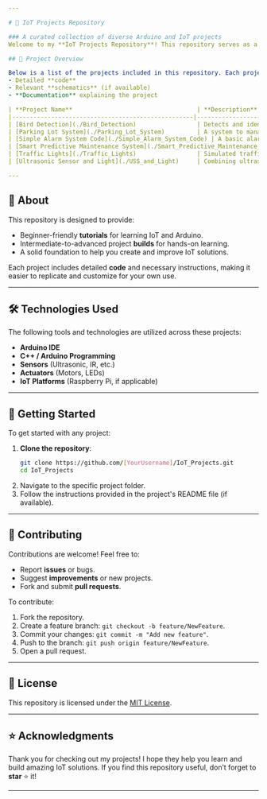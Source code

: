 ```yaml
---

# 🚀 IoT Projects Repository  

### A curated collection of diverse Arduino and IoT projects  
Welcome to my **IoT Projects Repository**! This repository serves as a comprehensive resource for beginners and enthusiasts looking to explore and experiment with **Arduino microcontrollers** and **IoT technologies**.

## 📂 Project Overview  

Below is a list of the projects included in this repository. Each project folder contains:  
- Detailed **code**  
- Relevant **schematics** (if available)  
- **Documentation** explaining the project  

| **Project Name**                                   | **Description**                                 | **Status**        |
|---------------------------------------------------|-------------------------------------------------|------------------|
| [Bird Detection](./Bird_Detection)                 | Detects and identifies birds using sensors.     | 🚧 Work in progress   |
| [Parking Lot System](./Parking_Lot_System)         | A system to manage parking lots with automation.| ✅ Completed      |
| [Simple Alarm System Code](./Simple_Alarm_System_Code) | A basic alarm using Arduino components.          | ✅ Completed      |
| [Smart Predictive Maintenance System](./Smart_Predictive_Maintenance_System_for_Ind...) | Predictive maintenance for industrial IoT.      | 🚀 Advanced build |
| [Traffic Lights](./Traffic_Lights)                 | Simulated traffic light control system.         | ✅ Completed      |
| [Ultrasonic Sensor and Light](./USS_and_Light)     | Combining ultrasonic sensors and lighting.      | ✅ Completed      |

---
```


## 📖 About  
This repository is designed to provide:  
- Beginner-friendly **tutorials** for learning IoT and Arduino.  
- Intermediate-to-advanced project **builds** for hands-on learning.  
- A solid foundation to help you create and improve IoT solutions.

Each project includes detailed **code** and necessary instructions, making it easier to replicate and customize for your own use.

---

## 🛠️ Technologies Used  
The following tools and technologies are utilized across these projects:  
- **Arduino IDE**  
- **C++ / Arduino Programming**  
- **Sensors** (Ultrasonic, IR, etc.)  
- **Actuators** (Motors, LEDs)  
- **IoT Platforms** (Raspberry Pi, if applicable)  

---

## 📝 Getting Started  
To get started with any project:  
1. **Clone the repository**:  
   ```bash
   git clone https://github.com/[YourUsername]/IoT_Projects.git
   cd IoT_Projects
   ```  
2. Navigate to the specific project folder.  
3. Follow the instructions provided in the project's README file (if available).  

---

## 🤝 Contributing  
Contributions are welcome! Feel free to:  
- Report **issues** or bugs.  
- Suggest **improvements** or new projects.  
- Fork and submit **pull requests**.  

To contribute:  
1. Fork the repository.  
2. Create a feature branch: `git checkout -b feature/NewFeature`.  
3. Commit your changes: `git commit -m "Add new feature"`.  
4. Push to the branch: `git push origin feature/NewFeature`.  
5. Open a pull request.  

---

## 📜 License  
This repository is licensed under the [MIT License](./LICENSE).  

---

## ⭐ Acknowledgments  
Thank you for checking out my projects! I hope they help you learn and build amazing IoT solutions. If you find this repository useful, don’t forget to **star** ⭐ it!  

---
